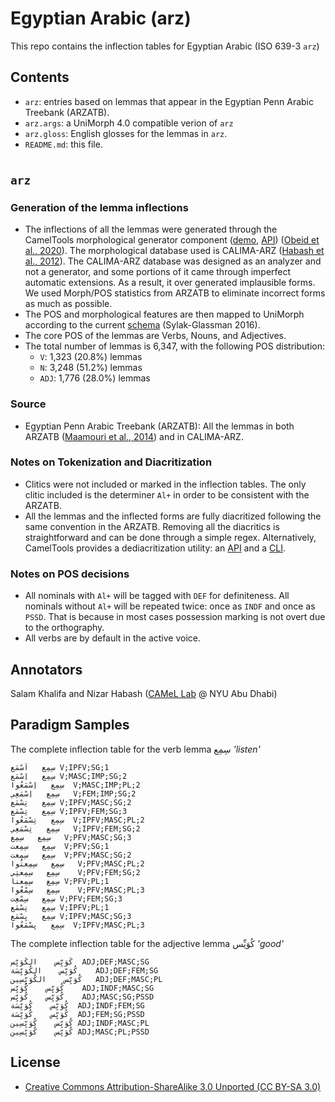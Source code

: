 # Egyptian Arabic (arz)

This repo contains the inflection tables for Egyptian Arabic (ISO 639-3 `arz`)

## Contents
- `arz`: entries based on lemmas that appear in the Egyptian Penn Arabic
  Treebank (ARZATB).
- `arz.args`: a UniMorph 4.0 compatible verion of `arz`
- `arz.gloss`: English glosses for the lemmas in `arz`.
- `README.md`: this file.

#

## `arz`

### Generation of the lemma inflections
- The inflections of all the lemmas were generated through the CamelTools morphological generator component
  ([demo](https://calimastar.abudhabi.nyu.edu/generator),
  [API](https://camel-tools.readthedocs.io/en/latest/api/morphology/generator.html))
  ([Obeid et al., 2020](https://www.aclweb.org/anthology/2020.lrec-1.868v2.pdf)).
  The morphological database used is
  CALIMA-ARZ ([Habash et al., 2012](https://www.aclweb.org/anthology/W12-2301.pdf)). The
  CALIMA-ARZ database was designed as an analyzer and not a generator, and some
  portions of it came through imperfect automatic extensions. As a result, it
  over generated implausible forms. We used Morph/POS statistics from ARZATB to
  eliminate incorrect forms as much as possible.
- The POS and morphological features are then mapped to UniMorph according to
  the current [schema](https://unimorph.github.io/doc/unimorph-schema.pdf)
  (Sylak-Glassman 2016).
- The core POS of the lemmas are Verbs, Nouns, and Adjectives.
- The total number of lemmas is 6,347, with the following POS distribution:
    - `V`: 1,323 (20.8%) lemmas
    - `N`: 3,248 (51.2%) lemmas
    - `ADJ`: 1,776 (28.0%) lemmas

### Source
- Egyptian Penn Arabic
  Treebank (ARZATB): All the lemmas in both ARZATB ([Maamouri et al., 2014](http://www.lrec-conf.org/proceedings/lrec2014/pdf/1145_Paper.pdf))
      and in CALIMA-ARZ.

### Notes on Tokenization and Diacritization
- Clitics were not included or marked in the inflection tables. The only clitic
  included is the determiner `Al+` in order to be consistent with the ARZATB.
- All the lemmas and the inflected forms are fully diacritized following the
  same convention in the ARZATB. Removing all the diacritics is straightforward and
  can be done through a simple regex. Alternatively, CamelTools provides a
  dediacritization utility: an
  [API](https://camel-tools.readthedocs.io/en/latest/api/utils/dediac.html)
 and a [CLI](https://camel-tools.readthedocs.io/en/latest/cli/camel_dediac.html).

### Notes on POS decisions
  - All nominals with `Al+` will be tagged with `DEF` for definiteness. All
    nominals without `Al+` will be repeated twice: once as `INDF` and once as
    `PSSD`. That is because in most cases possession marking is not
    overt due to the orthography.
  - All verbs are by default in the active voice.

## Annotators
Salam Khalifa and Nizar Habash ([CAMeL Lab](www.camel-lab.com) @ NYU Abu Dhabi)

## Paradigm Samples

The complete inflection table for the verb lemma سِمِع _'listen'_
```
سِمِع	اَسْمَع	V;IPFV;SG;1
سِمِع	اِسْمَع	V;MASC;IMP;SG;2
سِمِع	اِسْمَعُوا	V;MASC;IMP;PL;2
سِمِع	اِسْمَعِي	V;FEM;IMP;SG;2
سِمِع	تِسْمَع	V;IPFV;MASC;SG;2
سِمِع	تِسْمَع	V;IPFV;FEM;SG;3
سِمِع	تِسْمَعُوا	V;IPFV;MASC;PL;2
سِمِع	تِسْمَعِي	V;IPFV;FEM;SG;2
سِمِع	سِمِع	V;PFV;MASC;SG;3
سِمِع	سِمِعت	V;PFV;SG;1
سِمِع	سِمِعت	V;PFV;MASC;SG;2
سِمِع	سِمِعتُوا	V;PFV;MASC;PL;2
سِمِع	سِمِعتِي	V;PFV;FEM;SG;2
سِمِع	سِمِعنا	V;PFV;PL;1
سِمِع	سِمْعُوا	V;PFV;MASC;PL;3
سِمِع	سِمْعِت	V;PFV;FEM;SG;3
سِمِع	نِسْمَع	V;IPFV;PL;1
سِمِع	يِسْمَع	V;IPFV;MASC;SG;3
سِمِع	يِسْمَعُوا	V;IPFV;MASC;PL;3
```


The complete inflection table for the adjective lemma كُوَيِّس _'good'_
```
كُوَيِّس	الكُوَيِّس	ADJ;DEF;MASC;SG
كُوَيِّس	الكُوَيِّسَة	ADJ;DEF;FEM;SG
كُوَيِّس	الكُوَيِّسِين	ADJ;DEF;MASC;PL
كُوَيِّس	كُوَيِّس	ADJ;INDF;MASC;SG
كُوَيِّس	كُوَيِّس	ADJ;MASC;SG;PSSD
كُوَيِّس	كُوَيِّسَة	ADJ;INDF;FEM;SG
كُوَيِّس	كُوَيِّسَة	ADJ;FEM;SG;PSSD
كُوَيِّس	كُوَيِّسِين	ADJ;INDF;MASC;PL
كُوَيِّس	كُوَيِّسِين	ADJ;MASC;PL;PSSD

```

## License
- [Creative Commons Attribution-ShareAlike 3.0 Unported (CC BY-SA 3.0)](https://creativecommons.org/licenses/by-sa/3.0/)

